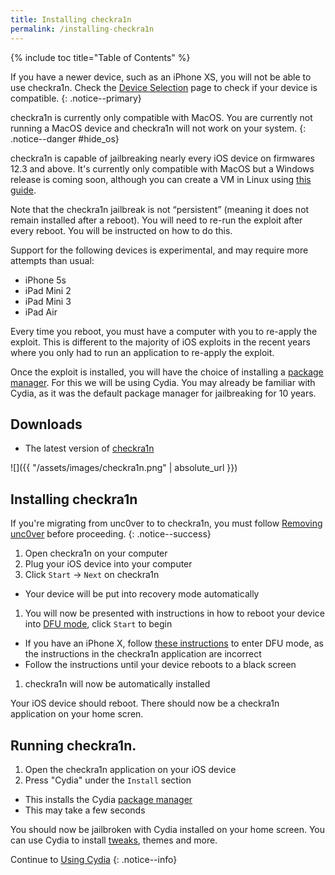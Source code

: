 ```yaml
---
title: Installing checkra1n
permalink: /installing-checkra1n
---
```


{% include toc title="Table of Contents" %}

If you have a newer device, such as an iPhone XS, you will not be able to use checkra1n. Check the [Device Selection](device-selection) page to check if your device is compatible.
{: .notice--primary}

checkra1n is currently only compatible with MacOS. You are currently not running a MacOS device and checkra1n will not work on your system.
{: .notice--danger #hide_os}

<script src="{{ '/assets/js/hide_if_mac_os.js' | absolute_url }}"></script>

checkra1n is capable of jailbreaking nearly every iOS device on firmwares 12.3 and above. It's currently only compatible with MacOS but a Windows release is coming soon, although you can create a VM in Linux using [this guide](https://vmra1n.cumbox.best).

Note that the checkra1n jailbreak is not “persistent” (meaning it does not remain installed after a reboot). You will need to re-run the exploit after every reboot. You will be instructed on how to do this.

Support for the following devices is experimental, and may require more attempts than usual:

  - iPhone 5s
  - iPad Mini 2
  - iPad Mini 3
  - iPad Air

Every time you reboot, you must have a computer with you to re-apply the exploit. This is different to the majority of iOS exploits in the recent years where you only had to run an application to re-apply the exploit.

Once the exploit is installed, you will have the choice of installing a [package manager](faq#package-manager). For this we will be using Cydia. You may already be familiar with Cydia, as it was the default package manager for jailbreaking for 10 years.

## Downloads

- The latest version of [checkra1n](https://checkra.in)

![]({{ "/assets/images/checkra1n.png" | absolute_url }})

## Installing checkra1n

If you're migrating from unc0ver to to checkra1n, you must follow [Removing unc0ver](removing-unc0ver) before proceeding.
{: .notice--success}

1. Open checkra1n on your computer
1. Plug your iOS device into your computer
1. Click `Start` -> `Next` on checkra1n
  - Your device will be put into recovery mode automatically
1. You will now be presented with instructions in how to reboot your device into [DFU mode](faq#dfu_mode), click `Start` to begin
  - If you have an iPhone X, follow [these instructions](troubleshooting#iphonex_dfu) to enter DFU mode, as the instructions in the checkra1n application are incorrect
  - Follow the instructions until your device reboots to a black screen
1. checkra1n will now be automatically installed

Your iOS device should reboot. There should now be a checkra1n application on your home scren.

## Running checkra1n.

1. Open the checkra1n application on your iOS device
1. Press "Cydia" under the `Install` section
  - This installs the Cydia [package manager](faq#package-manager)
  - This may take a few seconds

You should now be jailbroken with Cydia installed on your home screen. You can use Cydia to install [tweaks](faq#tweaks), themes and more.

Continue to [Using Cydia](using-cydia)
{: .notice--info}
